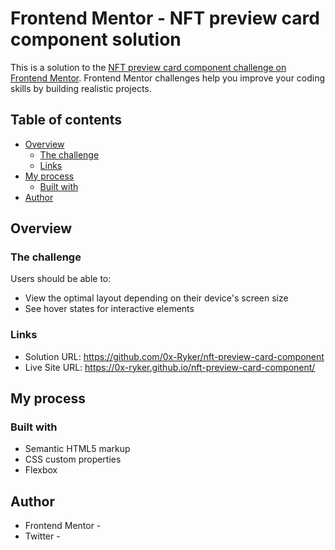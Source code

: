 # Frontend Mentor - NFT preview card component solution

This is a solution to the [NFT preview card component challenge on Frontend Mentor](https://www.frontendmentor.io/solutions/nft-preview-card-component-using-css-flexbox-X_JLA60YTX). Frontend Mentor challenges help you improve your coding skills by building realistic projects. 

## Table of contents

- [Overview](#overview)
  - [The challenge](#the-challenge)
  - [Links](#links)
- [My process](#my-process)
  - [Built with](#built-with)
- [Author](#author)

## Overview

### The challenge

Users should be able to:

- View the optimal layout depending on their device's screen size
- See hover states for interactive elements

### Links

- Solution URL: https://github.com/0x-Ryker/nft-preview-card-component
- Live Site URL: https://0x-ryker.github.io/nft-preview-card-component/

## My process

### Built with

- Semantic HTML5 markup
- CSS custom properties
- Flexbox

## Author

- Frontend Mentor - 
- Twitter - 


